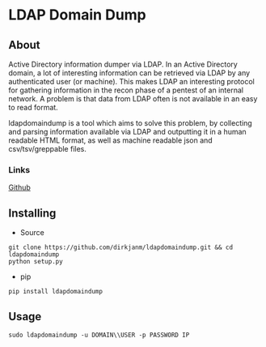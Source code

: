 # LDAP Domain Dump

## About

Active Directory information dumper via LDAP. In an Active Directory domain, a lot of interesting information can be retrieved via LDAP by any authenticated user (or machine). This makes LDAP an interesting protocol for gathering information in the recon phase of a pentest of an internal network. A problem is that data from LDAP often is not available in an easy to read format.

ldapdomaindump is a tool which aims to solve this problem, by collecting and parsing information available via LDAP and outputting it in a human readable HTML format, as well as machine readable json and csv/tsv/greppable files.

### Links

[Github](https://github.com/dirkjanm/ldapdomaindump)

## Installing

* Source

```
git clone https://github.com/dirkjanm/ldapdomaindump.git && cd ldapdomaindump
python setup.py
```

* pip

```
pip install ldapdomaindump
```

## Usage

```
sudo ldapdomaindump -u DOMAIN\\USER -p PASSWORD IP
```
